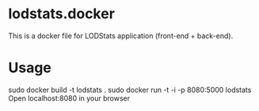 lodstats.docker
===============

This is a docker file for LODStats application (front-end + back-end).

Usage
===============
sudo docker build -t lodstats .
sudo docker run -t -i -p 8080:5000 lodstats
Open localhost:8080 in your browser
